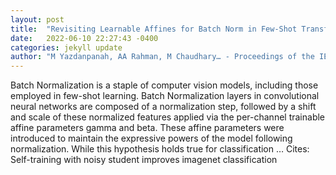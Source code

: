 ```yaml
---
layout: post
title:  "Revisiting Learnable Affines for Batch Norm in Few-Shot Transfer Learning"
date:   2022-06-10 22:27:43 -0400
categories: jekyll update
author: "M Yazdanpanah, AA Rahman, M Chaudhary… - Proceedings of the IEEE …, 2022"
---
```

Batch Normalization is a staple of computer vision models, including those employed in few-shot learning. Batch Normalization layers in convolutional neural networks are composed of a normalization step, followed by a shift and scale of these normalized features applied via the per-channel trainable affine parameters gamma and beta. These affine parameters were introduced to maintain the expressive powers of the model following normalization. While this hypothesis holds true for classification …
Cites: ‪Self-training with noisy student improves imagenet classification‬  